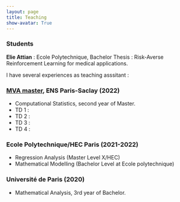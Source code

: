```yaml
---
layout: page
title: Teaching
show-avatar: True
---
```


### Students 

**Elie Attian** : Ecole Polytechnique, Bachelor Thesis : Risk-Averse Reinforcement Learning for medical applications.

I have several experiences as teaching asssitant :

### [MVA master](https://www.master-mva.com/), ENS Paris-Saclay (2022)

*  Computational Statistics, second year of Master.
*  TD 1 :
*  TD 2 :
*  TD 3 :
*  TD 4 :

### Ecole Polytechnique/HEC Paris (2021-2022)

* Regression Analysis (Master Level X/HEC)
* Mathematical Modelling (Bachelor Level at Ecole polytechnique)

### Université de Paris (2020)

* Mathematical Analysis, 3rd year of Bachelor.

<p>&nbsp;</p>

